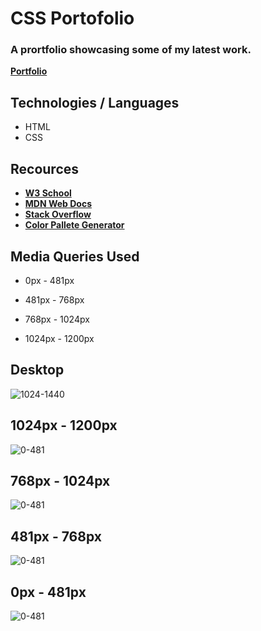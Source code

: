 # CSS Portofolio
### A prortfolio showcasing some of my latest work.

[**Portfolio**](https://sebzg.github.io/CSS-Portfolio/)

## Technologies / Languages
- HTML
- CSS

## Recources
- [**W3 School**](https://www.w3schools.com/)
- [**MDN Web Docs**](https://developer.mozilla.org/)
- [**Stack Overflow**](https://stackoverflow.com/)
- [**Color Pallete Generator**](https://coolors.co/)

## Media Queries Used

- 0px - 481px

- 481px - 768px

- 768px - 1024px

- 1024px - 1200px

## Desktop

![1024-1440](./assets/images/demos/Portofolio-Desktop.png)

## 1024px - 1200px

![0-481](./assets/images/demos/Portfolio-1024-1200.png)

## 768px - 1024px

![0-481](./assets/images/demos/Portfolio-768-1024.png)

## 481px - 768px

![0-481](./assets/images/demos/Portfolio-481-768.png)

## 0px - 481px

![0-481](./assets/images/demos/Portfolio-0-481.png)